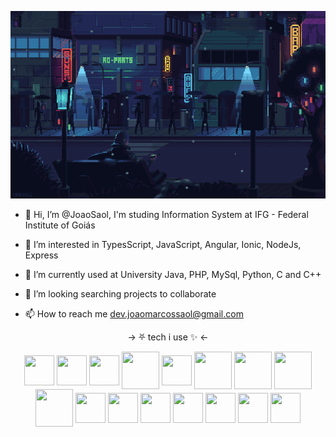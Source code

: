 <p align="center"><img src="https://raw.githubusercontent.com/freejooo/freejooo/main/Pixel%2Bgifs_b4e2c4_6919592.gif" width="1000" height="300" /></p>

- 👋 Hi, I’m @JoaoSaol, I'm studing Information System at IFG - Federal Institute of Goiás

- 👀 I’m interested in TypesScript, JavaScript, Angular, Ionic, NodeJs, Express

- 🌱 I’m currently used at University Java, PHP, MySql, Python, C and C++

- 💞️ I’m looking searching projects to collaborate

- 📫 How to reach me dev.joaomarcossaol@gmail.com

<p align="center">→ ⛧ tech i use ✨ ←</p>
<p align="center">
  <img src="https://api.iconify.design/logos:figma.svg" height="48px" width="48px" align="center" />
  <img src="https://api.iconify.design/logos:typescript-icon.svg" height="48px" width="48px" align="center" />
  <img src="https://api.iconify.design/logos/ionic.svg" height="48px" width="48px" align="center" />
  <img src="https://api.iconify.design/vscode-icons:file-type-python.svg" height="60px" width="60px" align="center" />
  <img src="https://api.iconify.design/logos/angular-icon.svg" height="48px" width="48px" align="center" />
  <img src="https://api.iconify.design/logos/nodejs-icon.svg" height="60px" width="60px" align="center" />
  <img src="https://api.iconify.design/bx:bxl-docker.svg" height="60px" width="60px" align="center" />
  <img src="https://api.iconify.design/logos/express.svg" height="60px" width="60px" align="center" />
  <img src="https://api.iconify.design/logos/cordova.svg" height="60px" width="60px" align="center" />
  <a href="https://kooljool.keybase.pub/url/"><img src="https://api.iconify.design/logos/heroku-icon.svg" height="48px" width="48px" align="center" /></a>
  <img src="https://api.iconify.design/logos/javascript.svg" height="48px" width="48px" align="center" />
  <img src="https://api.iconify.design/logos/react.svg" height="48px" width="48px" align="center" />
  <img src="https://api.iconify.design/logos/mongodb.svg" height="48px" width="48px" align="center" />
  <img src="https://api.iconify.design/logos/postgresql.svg" height="48px" width="48px" align="center" />
  <img src="https://api.iconify.design/logos/mysql.svg" height="48px" width="48px" align="center" />
  <img src="https://api.iconify.design/logos/java.svg" height="48px" width="48px" align="center" />
 </p>
<!---
JoaoSaol/JoaoSaol is a ✨ special ✨ repository because its `README.md` (this file) appears on your GitHub profile.
You can click the Preview link to take a look at your changes.
--->
